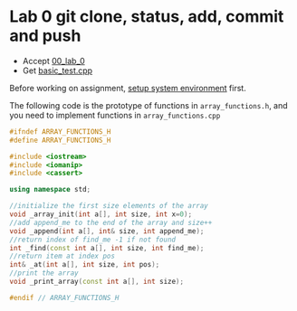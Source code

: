 # Lab 0 git clone, status, add, commit and push 

- Accept [00_lab_0](https://classroom.github.com/a/kk1kb4Ne)
- Get [basic_test.cpp](basic_test.cpp)

Before working on assignment, [setup system environment](https://github.com/stephengineer-CS003A-classroom/CS3A_Setup) first.


The following code is the prototype of functions in `array_functions.h`, and you need to implement functions in `array_functions.cpp`


```c++
#ifndef ARRAY_FUNCTIONS_H
#define ARRAY_FUNCTIONS_H

#include <iostream>
#include <iomanip>
#include <cassert>

using namespace std;

//initialize the first size elements of the array
void _array_init(int a[], int size, int x=0);
//add append_me to the end of the array and size++
void _append(int a[], int& size, int append_me);
//return index of find_me -1 if not found
int _find(const int a[], int size, int find_me);
//return item at index pos
int& _at(int a[], int size, int pos);
//print the array
void _print_array(const int a[], int size);

#endif // ARRAY_FUNCTIONS_H
```